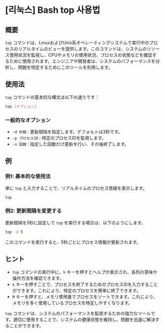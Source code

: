 # [리눅스] Bash top 사용법

## 概要
`top` コマンドは、LinuxおよびUnix系オペレーティングシステムで実行中のプロセスのリアルタイムのビューを提供します。このコマンドは、システムのリソース使用状況を監視し、CPUやメモリの使用状況、プロセスの状態などを確認するために使用されます。エンジニアや開発者は、システムのパフォーマンスを分析し、問題を特定するためにこのツールを利用します。

## 使用法
`top` コマンドの基本的な構文は以下の通りです：

```bash
top [オプション]
```

### 一般的なオプション
- `-d 秒数` : 更新間隔を指定します。デフォルトは3秒です。
- `-p プロセスID` : 特定のプロセスIDを監視します。
- `-n 回数` : 指定した回数だけ更新を行い、その後終了します。

## 例
### 例1: 基本的な使用法
単に `top` と入力することで、リアルタイムのプロセス情報を表示します。

```bash
top
```

### 例2: 更新間隔を変更する
更新間隔を5秒に設定して `top` を実行する場合は、以下のようにします。

```bash
top -d 5
```

このコマンドを実行すると、5秒ごとにプロセス情報が更新されます。

## ヒント
- `top` コマンドの実行中に、`h` キーを押すとヘルプが表示され、各列の意味や操作方法を確認できます。
- `k` キーを押すことで、プロセスを終了するためのプロセスIDを入力することができます。これにより、特定のプロセスを簡単に終了できます。
- `M` キーを押すと、メモリ使用量でプロセスをソートできます。これにより、メモリを多く使用しているプロセスを特定しやすくなります。

`top` コマンドは、システムのパフォーマンスを監視するための強力なツールです。適切に使用することで、システムの健康状態を維持し、問題を迅速に解決することができます。